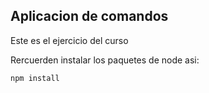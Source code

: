 ## Aplicacion de comandos

Este es el ejercicio del curso

Rercuerden instalar los paquetes de node asi:

```
npm install
```